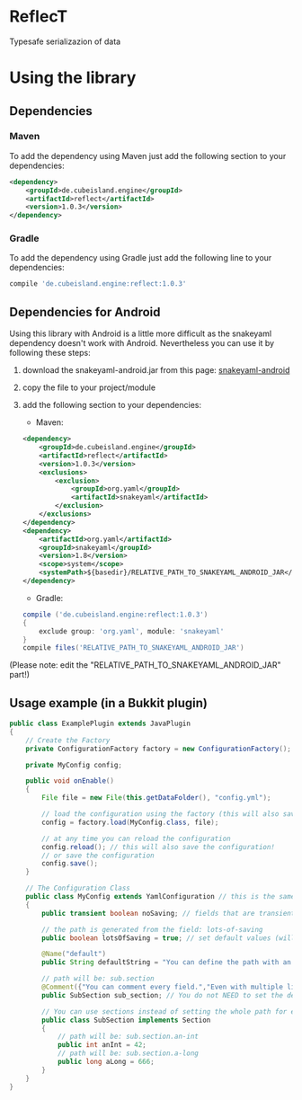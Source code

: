 ReflecT
================

Typesafe serializazion of data

# Using the library

## Dependencies

### Maven

To add the dependency using Maven just add the following section to your dependencies:
```xml
<dependency>
    <groupId>de.cubeisland.engine</groupId>
    <artifactId>reflect</artifactId>
    <version>1.0.3</version>
</dependency>
```

### Gradle

To add the dependency using Gradle just add the following line to your dependencies:
```groovy
compile 'de.cubeisland.engine:reflect:1.0.3'
```

## Dependencies for Android

Using this library with Android is a little more difficult as the snakeyaml dependency 
doesn't work with Android. Nevertheless you can use it by following these steps:

1. download the snakeyaml-android.jar from this page: [snakeyaml-android](http://code.google.com/p/snakeyaml/downloads/detail?name=snakeyaml-android-1.8-SNAPSHOT.jar&can=2&q=)
2. copy the file to your project/module
3. add the following section to your dependencies:
    * Maven:
    
    ```xml
    <dependency>
        <groupId>de.cubeisland.engine</groupId>
        <artifactId>reflect</artifactId>
        <version>1.0.3</version>
        <exclusions>
            <exclusion>
                <groupId>org.yaml</groupId>
                <artifactId>snakeyaml</artifactId>
            </exclusion>
        </exclusions>
    </dependency>
    <dependency>
        <artifactId>org.yaml</artifactId>
        <groupId>snakeyaml</groupId>
        <version>1.8</version>
        <scope>system</scope>
        <systemPath>${basedir}/RELATIVE_PATH_TO_SNAKEYAML_ANDROID_JAR</systemPath>
    </dependency>
    ```
    * Gradle:
    
    ```groovy
    compile ('de.cubeisland.engine:reflect:1.0.3')
    {
        exclude group: 'org.yaml', module: 'snakeyaml'
    }
    compile files('RELATIVE_PATH_TO_SNAKEYAML_ANDROID_JAR')
    ```

(Please note: edit the "RELATIVE_PATH_TO_SNAKEYAML_ANDROID_JAR" part!)

## Usage example (in a Bukkit plugin)
```java
public class ExamplePlugin extends JavaPlugin
{
    // Create the Factory
    private ConfigurationFactory factory = new ConfigurationFactory();

    private MyConfig config;

    public void onEnable()
    {
        File file = new File(this.getDataFolder(), "config.yml");

        // load the configuration using the factory (this will also save after loading)
        config = factory.load(MyConfig.class, file);

        // at any time you can reload the configuration
        config.reload(); // this will also save the configuration!
        // or save the configuration
        config.save();
    }

    // The Configuration Class
    public class MyConfig extends YamlConfiguration // this is the same as extends Configuration<YamlCodec>
    {
        public transient boolean noSaving; // fields that are transient are ignored

        // the path is generated from the field: lots-of-saving
        public boolean lotsOfSaving = true; // set default values (will be set if not loaded OR field is missing in file)

        @Name("default")
        public String defaultString = "You can define the path with an annotation instead. e.g. if you want to use \"default\"";

        // path will be: sub.section
        @Comment({"You can comment every field.","Even with multiple lines\nand this linebreak works too"})
        public SubSection sub_section; // You do not NEED to set the default here ; it is done automatically

        // You can use sections instead of setting the whole path for every field
        public class SubSection implements Section
        {
            // path will be: sub.section.an-int
            public int anInt = 42;
            // path will be: sub.section.a-long
            public long aLong = 666;
        }
    }
}
```
